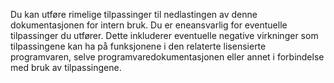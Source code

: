Du kan utføre rimelige tilpassinger til nedlastingen av denne dokumentasjonen for intern bruk. Du er eneansvarlig for eventuelle tilpassinger du utfører. Dette inkluderer eventuelle negative virkninger som tilpassingene kan ha på funksjonene i den relaterte lisensierte programvaren, selve programvaredokumentasjonen eller annet i forbindelse med bruk av tilpassingene.